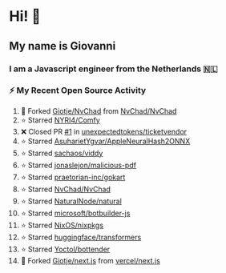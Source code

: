 # Hi! 👋
## My name is Giovanni
### I am a Javascript engineer from the Netherlands 🇳🇱

### :zap: My Recent Open Source Activity
<!--RECENT_ACTIVITY:start-->
1. 🔱 Forked [Giotje/NvChad](https://github.com/Giotje/NvChad) from [NvChad/NvChad](https://github.com/NvChad/NvChad)
2. ⭐ Starred [NYRI4/Comfy](https://github.com/NYRI4/Comfy)
3. ❌ Closed PR [#1](https://github.com/unexpectedtokens/ticketvendor/pull/1) in [unexpectedtokens/ticketvendor](https://github.com/unexpectedtokens/ticketvendor)
4. ⭐ Starred [AsuharietYgvar/AppleNeuralHash2ONNX](https://github.com/AsuharietYgvar/AppleNeuralHash2ONNX)
5. ⭐ Starred [sachaos/viddy](https://github.com/sachaos/viddy)
6. ⭐ Starred [jonaslejon/malicious-pdf](https://github.com/jonaslejon/malicious-pdf)
7. ⭐ Starred [praetorian-inc/gokart](https://github.com/praetorian-inc/gokart)
8. ⭐ Starred [NvChad/NvChad](https://github.com/NvChad/NvChad)
9. ⭐ Starred [NaturalNode/natural](https://github.com/NaturalNode/natural)
10. ⭐ Starred [microsoft/botbuilder-js](https://github.com/microsoft/botbuilder-js)
11. ⭐ Starred [NixOS/nixpkgs](https://github.com/NixOS/nixpkgs)
12. ⭐ Starred [huggingface/transformers](https://github.com/huggingface/transformers)
13. ⭐ Starred [Yoctol/bottender](https://github.com/Yoctol/bottender)
14. 🔱 Forked [Giotje/next.js](https://github.com/Giotje/next.js) from [vercel/next.js](https://github.com/vercel/next.js)
<!--RECENT_ACTIVITY:end-->
